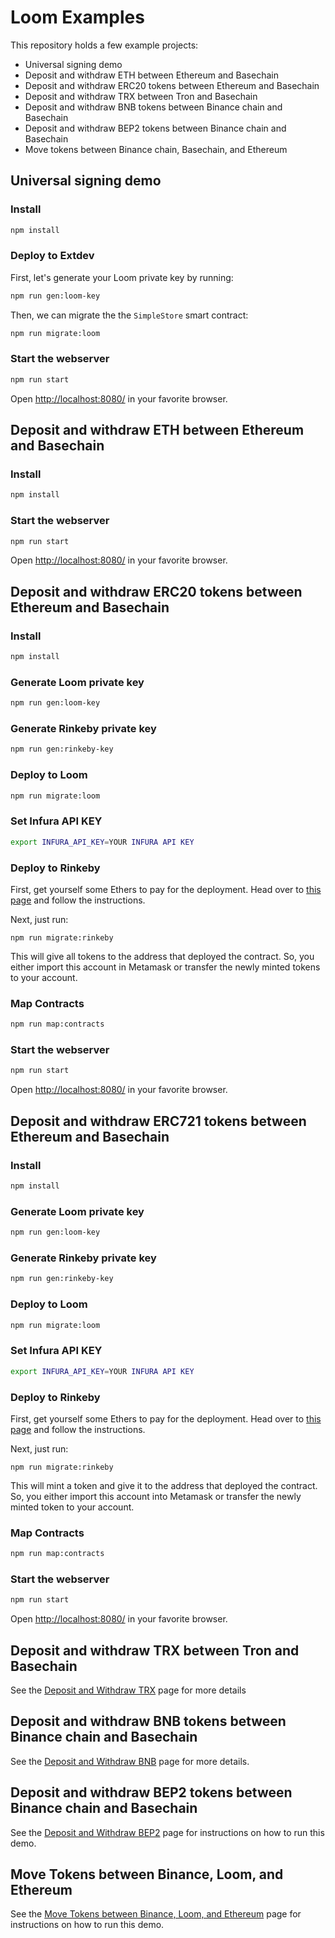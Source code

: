 # Loom Examples

This repository holds a few example projects:

* Universal signing demo
* Deposit and withdraw ETH between Ethereum and Basechain
* Deposit and withdraw ERC20 tokens between Ethereum and Basechain
* Deposit and withdraw TRX between Tron and Basechain
* Deposit and withdraw BNB tokens between Binance chain and Basechain
* Deposit and withdraw BEP2 tokens between Binance chain and Basechain
* Move tokens between Binance chain, Basechain, and Ethereum

##  Universal signing demo

### Install

```bash
npm install
```

### Deploy to Extdev

First, let's generate your Loom private key by running:

```bash
npm run gen:loom-key
```

Then, we can migrate the the `SimpleStore` smart contract:

```bash
npm run migrate:loom
```

### Start the webserver

```bash
npm run start
```

Open [http://localhost:8080/](http://localhost:8080/) in your favorite browser.

## Deposit and withdraw ETH between Ethereum and Basechain

### Install

```bash
npm install
```

### Start the webserver

```bash
npm run start
```

Open [http://localhost:8080/](http://localhost:8080/) in your favorite browser.

## Deposit and withdraw ERC20 tokens between Ethereum and Basechain

### Install

```bash
npm install
```

### Generate Loom private key

```bash
npm run gen:loom-key
```

### Generate Rinkeby private key

```bash
npm run gen:rinkeby-key
```

### Deploy to Loom

```bash
npm run migrate:loom
```

### Set Infura API KEY

```bash
export INFURA_API_KEY=YOUR INFURA API KEY
```

### Deploy to Rinkeby

First, get yourself some Ethers to pay for the deployment. Head over to [this page](https://faucet.rinkeby.io/) and follow the instructions.

Next, just run:

```
npm run migrate:rinkeby
```

This will give all tokens to the address that deployed the contract. So, you either import this account in Metamask or transfer the newly minted tokens to your account.

### Map Contracts

```bash
npm run map:contracts
```

### Start the webserver

```bash
npm run start
```

Open [http://localhost:8080/](http://localhost:8080/) in your favorite browser.


## Deposit and withdraw ERC721 tokens between Ethereum and Basechain

### Install

```bash
npm install
```

### Generate Loom private key

```bash
npm run gen:loom-key
```

### Generate Rinkeby private key

```bash
npm run gen:rinkeby-key
```

### Deploy to Loom

```bash
npm run migrate:loom
```

### Set Infura API KEY

```bash
export INFURA_API_KEY=YOUR INFURA API KEY
```

### Deploy to Rinkeby

First, get yourself some Ethers to pay for the deployment. Head over to [this page](https://faucet.rinkeby.io/) and follow the instructions.

Next, just run:

```
npm run migrate:rinkeby
```

This will mint a token and give it to the address that deployed the contract. So, you either import this account into Metamask or transfer the newly minted token to your account.

### Map Contracts

```bash
npm run map:contracts
```

### Start the webserver

```bash
npm run start
```

Open [http://localhost:8080/](http://localhost:8080/) in your favorite browser.

## Deposit and withdraw TRX between Tron and Basechain

See the [Deposit and Withdraw TRX](https://loomx.io/developers/en/deposit-and-withdraw-trx.html) page for more details

## Deposit and withdraw BNB tokens between Binance chain and Basechain

See the [Deposit and Withdraw BNB](https://loomx.io/developers/en/deposit-and-withdraw-bnb.html) page for more details.

## Deposit and withdraw BEP2 tokens between Binance chain and Basechain

See the [Deposit and Withdraw BEP2](https://loomx.io/developers/en/deposit-and-withdraw-bep2.html) page for instructions on how to run this demo.

## Move Tokens between Binance, Loom, and Ethereum

See the [Move Tokens between Binance, Loom, and Ethereum](https://loomx.io/developers/en/binance-loom-ethereum.html) page for instructions on how to run this demo.
